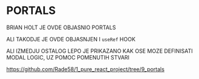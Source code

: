 # PORTALS

BRIAN HOLT JE OVDE OBJASNIO PORTALS

ALI TAKODJE JE OVDE OBJASNJEN I `useRef` HOOK

ALI IZMEDJU OSTALOG LEPO JE PRIKAZANO KAK OSE MOZE DEFINISATI MODAL LOGIC, UZ POMOC POMENUTIH STVARI

<https://github.com/Rade58/1_pure_react_project/tree/9_portals>
